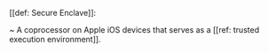 [[def: Secure Enclave]]:

~ A coprocessor on Apple iOS devices that serves as a [[ref: trusted execution environment]].

